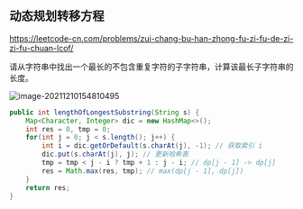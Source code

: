 ## 动态规划转移方程

https://leetcode-cn.com/problems/zui-chang-bu-han-zhong-fu-zi-fu-de-zi-zi-fu-chuan-lcof/

请从字符串中找出一个最长的不包含重复字符的子字符串，计算该最长子字符串的长度。

![image-20211210154810495](https://s2.loli.net/2021/12/10/d7Hc2avhAurJQg5.png)

```java
public int lengthOfLongestSubstring(String s) {
    Map<Character, Integer> dic = new HashMap<>();
    int res = 0, tmp = 0;
    for(int j = 0; j < s.length(); j++) {
        int i = dic.getOrDefault(s.charAt(j), -1); // 获取索引 i
        dic.put(s.charAt(j), j); // 更新哈希表
        tmp = tmp < j - i ? tmp + 1 : j - i; // dp[j - 1] -> dp[j]
        res = Math.max(res, tmp); // max(dp[j - 1], dp[j])
    }
    return res;
}
```
